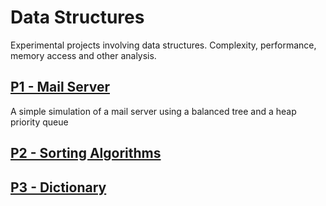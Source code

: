 # Data Structures
Experimental projects involving data structures. Complexity, performance, memory access
and other analysis.

## [P1 - Mail Server](/p1)
A simple simulation of a mail server using a balanced tree and a heap priority queue
## [P2 - Sorting Algorithms](/p2)

## [P3 - Dictionary](/p3)
